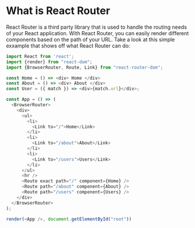 What is React Router
====================
React Router is a third party library that is used to handle the routing needs of your React application. With React Router, you can easily render different components based on the path of your URL. Take a look at this simple exxample that shows off what React Router can do:

```javascript
import React from 'react';
import {render} from "react-dom";
import {BrowserRouter, Route, Link} from "react-router-dom";

const Home = () => <div> Home </div>
const About = () => <div> About </div>
const User = ({ match }) => <div>{match.url}</div>;

const App = () => (
  <BrowserRouter>
    <div>
      <ul>
        <li>
          <Link to="/">Home</Link>
        </li>
        <li>
          <Link to="/about">About</Link>
        </li>
        <li>
          <Link to="/users">Users</Link>
        </li>
      </ul>
      <hr />
      <Route exact path="/" component={Home} />
      <Route path="/about" component={About} />
      <Route path="/users" component={Users} />
    </div>
  </BrowserRouter>
);

render(<App />, document.getElementById("root"))
```
